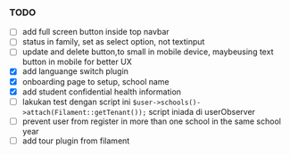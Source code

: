 ### TODO
- [ ] add full screen button inside top navbar
- [ ] status in family, set as select option, not  textinput
- [ ] update and delete button,to small in mobile device, maybeusing text button in mobile for better UX
- [x] add languange switch plugin
- [x] onboarding page to setup, school name
- [x] add student confidential health information
- [ ] lakukan test dengan script ini ``` $user->schools()->attach(Filament::getTenant()); ``` script iniada di userObserver
- [ ] prevent user from register  in more than one school in the same school year
- [ ] add tour plugin from filament